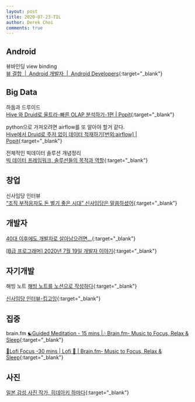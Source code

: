 ```yaml
---
layout: post
title: 2020-07-23-TIL
author: Derek Choi
comments: true
---
```


## Android
뷰바인딩 view binding  
[뷰 결합  |  Android 개발자  |  Android Developers](https://developer.android.com/topic/libraries/view-binding?hl=ko){:target="_blank"}

## Big Data
하둡과 드루이드  
[Hive 와 Druid로 울트라-빠른 OLAP 분석하기-1편 | Popit](https://www.popit.kr/ultra-fast_olap_druid/){:target="_blank"}

python으로 가져오려면 airflow를 또 알아야 할거 같다.  
[Hive에서 Druid로 주저 없이 데이터 적재하기\[번외:airflow\] | Popit](https://www.popit.kr/hive%EC%97%90%EC%84%9C-druid%EB%A1%9C-%EC%A3%BC%EC%A0%80-%EC%97%86%EC%9D%B4-%EB%8D%B0%EC%9D%B4%ED%84%B0-%EC%A0%81%EC%9E%AC%ED%95%98%EA%B8%B0%EB%B2%88%EC%99%B8airflow/){:target="_blank"}

전체적인 빅데이터 솔루션 개념정리  
[빅 데이터 프레임워크, 솔루션들의 목적과 역할](https://brunch.co.kr/@toughrogrammer/24){:target="_blank"}

## 창업
신사임당 인터뷰  
[“조직 부적응자도 돈 벌기 좋은 시대” 신사임당은 말씀하셨어](https://n.news.naver.com/article/028/0002505489?lfrom=facebook&fbclid=IwAR1wAsfaF6ls2vL20D04hoFvdyz6ibf-9IrQeWiGBXiwf-ErLNFeuP8ckgE){:target="_blank"}

## 개발자
[40대 이후에도 개발자로 살아남으려면...](https://brunch.co.kr/@supims/302){:target="_blank"}


[\[B급 프로그래머\] 2020년 7월 19일 개발자 이야기](https://jhrogue.blogspot.com/2020/07/b-2020-7-19.html?fbclid=IwAR0beTF1FhBOsiqC2sQT84bZkkHvopfjt9afrQ3JcnUg_ZIrWQy_poyebfU){:target="_blank"}


## 자기개발
해빙 노트
[해빙 노트를 노션으로 작성하다](http://blog.naver.com/tolovefeels/222034784851){:target="_blank"}

[신사임당 인터뷰-킵고잉](http://bc.kyobobook.co.kr/front/subscribe/detailCotents.ink?contents_no=9480&cmpncode=18565&cid=3263150){:target="_blank"}

## 집중
brain.fm
[☯Guided Meditation - 15 mins |🎶 Brain.fm- Music to Focus, Relax & Sleep](https://www.youtube.com/watch?v=HYiRaSUiw6w){:target="_blank"}

[🎯Lofi Focus -30 mins | Lofi 🎵 | Brain.fm- Music to Focus, Relax & Sleep](https://www.youtube.com/watch?v=NGNqNHqH9Nw){:target="_blank"}

## 사진
[일본 감성 사진 작가, 히데아키 하마다](https://m.blog.naver.com/PostView.nhn?blogId=murai3000&logNo=221007213633&proxyReferer=https:%2F%2Fwww.google.com%2F){:target="_blank"}
